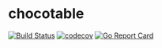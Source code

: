# chocotable

[![Build Status](https://travis-ci.org/stny/chocotable.svg?branch=master)](https://travis-ci.org/stny/chocotable)
[![codecov](https://codecov.io/gh/stny/chocotable/branch/master/graph/badge.svg)](https://codecov.io/gh/stny/chocotable)
[![Go Report Card](https://goreportcard.com/badge/github.com/stny/chocotable)](https://goreportcard.com/report/github.com/stny/chocotable)
